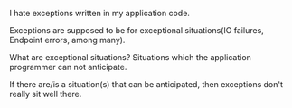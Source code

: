 I hate exceptions written in my application code.

Exceptions are supposed to be for exceptional situations(IO failures, Endpoint errors, among many).

What are exceptional situations? Situations which the application programmer can not anticipate.

If there are/is a situation(s) that can be anticipated, then exceptions don't really sit well there.
